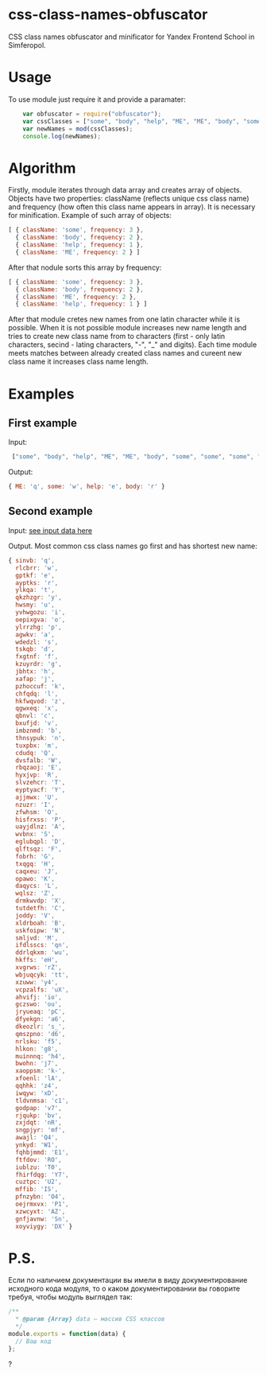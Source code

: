 # css-class-names-obfuscator
CSS class names obfuscator and minificator for Yandex Frontend School in Simferopol.
# Usage
To use module just require it and provide a paramater:
```javascript
    var obfuscator = require("obfuscator");
    var cssClasses = ["some", "body", "help", "ME", "ME", "body", "some", "some", "some", "help", "ME", "ME", "ME", "ME", "help"];
    var newNames = mod(cssClasses);
    console.log(newNames);
```
# Algorithm
Firstly, module iterates through data array and creates array of objects. Objects have two properties: className (reflects unique css class name) and frequency (how often this class name appears in array). It is necessary for minification.
Example of such array of objects:
```javascript
[ { className: 'some', frequency: 3 },
  { className: 'body', frequency: 2 },
  { className: 'help', frequency: 1 },
  { className: 'ME', frequency: 2 } ]
```
After that nodule sorts this array by frequency:
```javascript
[ { className: 'some', frequency: 3 },
  { className: 'body', frequency: 2 },
  { className: 'ME', frequency: 2 },
  { className: 'help', frequency: 1 } ]
```
After that module cretes new names from one latin character while it is possible. When it is not possible module increases new name length and tries to create new class name from to characters (first - only latin characters, secind - lating characters, "-", "_" and digits). Each time module meets matches between already created class names and cureent new class name it increases class name length.
# Examples
## First example
Input:
```javascript
 ["some", "body", "help", "ME", "ME", "body", "some", "some", "some", "help", "ME", "ME", "ME", "ME", "help"]
```
Output:
```javascript
{ ME: 'q', some: 'w', help: 'e', body: 'r' }
```
## Second example
Input: [see input data here](https://github.com/Koi7/css-class-names-obfuscator/blob/master/test1.json)

Output. Most common css class names go first and has shortest new name:
```javascript
{ sinvb: 'q',
  rlcbrr: 'w',
  gptkf: 'e',
  ayptks: 'r',
  ylkqa: 't',
  qkzhzgr: 'y',
  hwsmy: 'u',
  yvhwgozu: 'i',
  oepixgva: 'o',
  ylrrzhg: 'p',
  agwkv: 'a',
  wdedzl: 's',
  tskqb: 'd',
  fxgtnf: 'f',
  kzuyrdr: 'g',
  jbhtx: 'h',
  xafap: 'j',
  pzhoccuf: 'k',
  chfqdq: 'l',
  hkfwqvod: 'z',
  qgwxeq: 'x',
  qbnvl: 'c',
  bxufjd: 'v',
  imbznmd: 'b',
  thnsypuk: 'n',
  tuxpbx: 'm',
  cdudq: 'Q',
  dvsfalb: 'W',
  rbqzaoj: 'E',
  hyxjvp: 'R',
  slvzehcr: 'T',
  eyptyacf: 'Y',
  ajjmwx: 'U',
  nzuzr: 'I',
  zfwhsm: 'O',
  hisfrxss: 'P',
  uayjdlnz: 'A',
  wvbnx: 'S',
  eglubqpl: 'D',
  qlftsqz: 'F',
  fobrh: 'G',
  txqgq: 'H',
  caqxeu: 'J',
  opawo: 'K',
  daqycs: 'L',
  wqlsz: 'Z',
  drmkwvdp: 'X',
  tutdetfh: 'C',
  joddy: 'V',
  xldrboah: 'B',
  uskfoipw: 'N',
  smljvd: 'M',
  ifdlsscs: 'qn',
  ddrlqkxm: 'wu',
  hkffs: 'eH',
  xvgrws: 'rZ',
  wbjuqcyk: 'tt',
  xzuww: 'y4',
  vcpzalfs: 'uX',
  ahvifj: 'io',
  gczswo: 'ou',
  jryueaq: 'pC',
  dfyekgn: 'a6',
  dkeozlr: 's_',
  qmszpno: 'd6',
  nrlsku: 'f5',
  hlkon: 'g8',
  muinnnq: 'h4',
  bwohn: 'j7',
  xaoppsm: 'k-',
  xfoenl: 'lA',
  qqhhk: 'z4',
  iwqyw: 'xD',
  tldvnmsa: 'c1',
  godpap: 'v7',
  rjqukp: 'bv',
  zxjdqt: 'nR',
  sngpjyr: 'mf',
  awajl: 'Q4',
  ynkyd: 'W1',
  fqhbjmmd: 'E1',
  ftfdov: 'RO',
  iublzu: 'T0',
  fhirfdqg: 'Y7',
  cuztpc: 'U2',
  mffib: 'IS',
  pfnzybn: 'O4',
  oejrmxvx: 'P1',
  xzwcyxt: 'AZ',
  gnfjavnw: 'Sn',
  xoyviygy: 'DX' }
```
# P.S.
Если по наличием документации вы имели в виду документирование исходного кода модуля, то о каком документировании вы говорите требуя, чтобы модуль выглядел так:
```javascript
/** 
  * @param {Array} data – массив CSS классов
  */
module.exports = function(data) {
  // Ваш код
};
````
?
